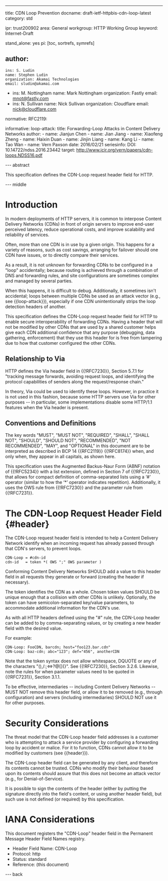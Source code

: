---
title: CDN Loop Prevention
docname: draft-ietf-httpbis-cdn-loop-latest
category: std

ipr: trust200902
area: General
workgroup: HTTP Working Group
keyword: Internet-Draft

stand_alone: yes
pi: [toc, sortrefs, symrefs]

author:
 -
    ins: S. Ludin
    name: Stephen Ludin
    organization: Akamai Technologies
    email: sludin@akamai.com
 -
    ins: M. Nottingham
    name: Mark Nottingham
    organization: Fastly
    email: mnot@fastly.com
 -
    ins: N. Sullivan
    name: Nick Sullivan
    organization: Cloudflare
    email: nick@cloudflare.com

normative:
  RFC2119:

informative:
  loop-attack:
    title: Forwarding-Loop Attacks in Content Delivery Networks
    author:
    - name: Jianjun Chen
    - name: Jian Jiang
    - name: Xiaofeng Zheng
    - name: Haixin Duan
    - name: Jinjin Liang
    - name: Kang Li
    - name: Tao Wan
    - name: Vern Paxson
    date: 2016/02/21
    seriesinfo:
      DOI: 10.14722/ndss.2016.23442
    target: http://www.icir.org/vern/papers/cdn-loops.NDSS16.pdf



--- abstract

This specification defines the CDN-Loop request header field for HTTP.

--- middle

# Introduction

In modern deployments of HTTP servers, it is common to interpose Content Delivery Networks (CDNs)
in front of origin servers to improve end-user perceived latency, reduce operational costs, and
improve scalability and reliability of services.

Often, more than one CDN is in use by a given origin. This happens for a variety of reasons, such
as cost savings, arranging for failover should one CDN have issues, or to directly compare their
services.

As a result, it is not unknown for forwarding CDNs to be configured in a "loop" accidentally;
because routing is achieved through a combination of DNS and forwarding rules, and site
configurations are sometimes complex and managed by several parties.

When this happens, it is difficult to debug. Additionally, it sometimes isn't accidental; loops
between multiple CDNs be used as an attack vector (e.g., see {{loop-attack}}), especially if one
CDN unintentionally strips the loop detection headers of another.

This specification defines the CDN-Loop request header field for HTTP to enable secure
interoperability of forwarding CDNs. Having a header that will not be modified by other
CDNs that are used by a shared customer helps give each CDN additional confidence that any purpose
(debugging, data gathering, enforcement) that they use this header for is free from tampering due
to how that customer configured the other CDNs.


## Relationship to Via

HTTP defines the Via header field in {{!RFC7230}}, Section 5.7.1 for "tracking message forwards,
avoiding request loops, and identifying the protocol capabilities of senders along the
request/response chain."

In theory, Via could be used to identify these loops. However, in practice it is not used in this
fashion, because some HTTP servers use Via for other purposes -- in particular, some
implementations disable some HTTP/1.1 features when the Via header is present.


## Conventions and Definitions

The key words "MUST", "MUST NOT", "REQUIRED", "SHALL", "SHALL NOT", "SHOULD", "SHOULD NOT",
"RECOMMENDED", "NOT RECOMMENDED", "MAY", and "OPTIONAL" in this document are to be interpreted as
described in BCP 14 {{RFC2119}} {{!RFC8174}} when, and only when, they appear in all capitals, as
shown here.

This specification uses the Augmented Backus-Naur Form (ABNF) notation of {{!RFC5234}} with a list
extension, defined in Section 7 of {{!RFC7230}}, that allows for compact definition of
comma-separated lists using a ‘#’ operator (similar to how the ‘*’ operator indicates repetition).
Additionally, it uses the OWS rule from {{!RFC7230}} and the parameter rule from {{!RFC7231}}.


# The CDN-Loop Request Header Field {#header}

The CDN-Loop request header field is intended to help a Content Delivery Network identify when an incoming request has already passed through that CDN's servers, to prevent loops.

~~~ abnf
CDN-Loop = #cdn-id
cdn-id   = token *( OWS ";" OWS parameter )
~~~

Conforming Content Delivery Networks SHOULD add a value to this header field in all requests they
generate or forward (creating the header if necessary).

The token identifies the CDN as a whole. Chosen token values SHOULD be unique enough that a
collision with other CDNs is unlikely. Optionally, the token can have semicolon-separated key/value
parameters, to accommodate additional information for the CDN's use.

As with all HTTP headers defined using the "#" rule, the CDN-Loop header can be added to by comma-separating values, or by creating a new header field with the desired value.

For example:

~~~ example
CDN-Loop: FooCDN, barcdn; host="foo123.bar.cdn"
CDN-Loop: baz-cdn; abc="123"; def="456", anotherCDN
~~~

Note that the token syntax does not allow whitespace, DQUOTE or any of the characters
"(),/:;<=>?@[\]{}". See {{!RFC7230}}, Section 3.2.6. Likewise, note the rules for when parameter
values need to be quoted in {{!RFC7231}}, Section 3.1.1.

To be effective, intermediaries -- including Content Delivery Networks -- MUST NOT remove this
header field, or allow it to be removed (e.g., through configuration) and servers (including
intermediaries) SHOULD NOT use it for other purposes.


# Security Considerations

The threat model that the CDN-Loop header field addresses is a customer who is attempting to attack
a service provider by configuring a forwarding loop by accident or malice. For it to function, CDNs cannot allow it to be modified by customers (see {{header}}).

The CDN-Loop header field can be generated by any client, and therefore its contents cannot be
trusted. CDNs who modify their behaviour based upon its contents should assure that this does not
become an attack vector (e.g., for Denial-of-Service).

It is possible to sign the contents of the header (either by putting the signature directly into
the field's content, or using another header field), but such use is not defined (or required) by
this specification.



# IANA Considerations

This document registers the "CDN-Loop" header field in the Permanent Message Header Field Names registry.

* Header Field Name: CDN-Loop
* Protocol: http
* Status: standard
* Reference: (this document)


--- back

